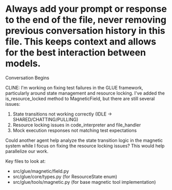 # Always add your prompt or response to the end of the file, never removing previous conversation history in this file. This keeps context and allows for the best interaction between models. #

Conversation Begins

CLINE: I'm working on fixing test failures in the GLUE framework, particularly around state management and resource locking. I've added the is_resource_locked method to MagneticField, but there are still several issues:

1. State transitions not working correctly (IDLE → SHARED/CHATTING/PULLING)
2. Resource locking issues in code_interpreter and file_handler
3. Mock execution responses not matching test expectations

Could another agent help analyze the state transition logic in the magnetic system while I focus on fixing the resource locking issues? This would help parallelize our work.

Key files to look at:
- src/glue/magnetic/field.py
- src/glue/core/types.py (for ResourceState enum)
- src/glue/tools/magnetic.py (for base magnetic tool implementation)
